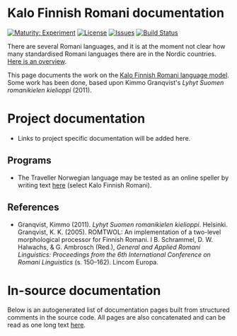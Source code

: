 # Kalo Finnish Romani documentation

[![Maturity: Experiment](https://img.shields.io/badge/Maturity-Experiment-black.svg)](https://giellalt.github.io/MaturityClassification.html)
[![License](https://img.shields.io/github/license/giellalt/lang-rmf)](https://github.com/giellalt/lang-rmf/blob/main/LICENSE)
[![Issues](https://img.shields.io/github/issues/giellalt/lang-rmf)](https://github.com/giellalt/lang-rmf/issues)
[![Build Status](https://divvun-tc.thetc.se/api/github/v1/repository/giellalt/lang-rmf/main/badge.svg)](https://github.com/giellalt/lang-rmf/actions)

There are several Romani languages, and it is at the moment not clear how many standardised Romani languages there are in the Nordic countries. [Here is an overview](../lang-rmy/romani-languages.html).

This page documents the work on the [Kalo Finnish Romani language model](https://github.com/giellalt/lang-rmf). Some work has been done, based upon Kimmo Granqvist's *Lyhyt Suomen romanikielen kielioppi* (2011).

# Project documentation

* Links to project specific documentation will be added here.

## Programs
* The Traveller Norwegian language may be tested as an online speller by writing text [here](https://divvun.org/proofing/online-speller.html) (select Kalo Finnish Romani).

## References

- Granqvist, Kimmo (2011). *Lyhyt Suomen romanikielen kielioppi*. Helsinki.
 Granqvist, K. K. (2005). ROMTWOL: An implementation of a two-level morphological processor for Finnish Romani. I B. Schrammel, D. W. Halwachs, & G. Ambrosch (Red.), *General and Applied Romani Linguistics: Proceedings from the 6th International Conference on Romani Linguistics* (s. 150–162). Lincom Europa.


# In-source documentation

Below is an autogenerated list of documentation pages built from structured comments in the source code. All pages are also concatenated and can be read as one long text [here](rmf.md).
